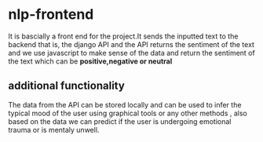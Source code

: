 # nlp-frontend
It is bascially a front end for the project.It sends  the inputted text to the backend that is, the django API and the API returns the sentiment of the text and we use javascript to make sense of the data and return the sentiment of the  text which can be **positive,negative or neutral**
## additional functionality
The data from the API can be stored locally and can be used to infer the typical mood of the user using graphical tools or any other methods , also based on the data we can predict if the user is undergoing emotional trauma or is mentaly unwell.
